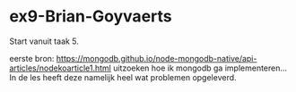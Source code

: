 # ex9-Brian-Goyvaerts

Start vanuit taak 5. 

eerste bron: 
https://mongodb.github.io/node-mongodb-native/api-articles/nodekoarticle1.html
uitzoeken hoe ik mongodb ga implementeren... 
In de les heeft deze namelijk heel wat problemen opgeleverd. 

